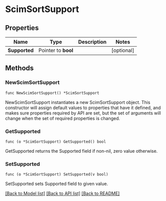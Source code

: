 # ScimSortSupport

## Properties

Name | Type | Description | Notes
------------ | ------------- | ------------- | -------------
**Supported** | Pointer to **bool** |  | [optional] 

## Methods

### NewScimSortSupport

`func NewScimSortSupport() *ScimSortSupport`

NewScimSortSupport instantiates a new ScimSortSupport object.
This constructor will assign default values to properties that have it defined,
and makes sure properties required by API are set, but the set of arguments
will change when the set of required properties is changed.

### GetSupported

`func (o *ScimSortSupport) GetSupported() bool`

GetSupported returns the Supported field if non-nil, zero value otherwise.

### SetSupported

`func (o *ScimSortSupport) SetSupported(v bool)`

SetSupported sets Supported field to given value.


[[Back to Model list]](../README.md#documentation-for-models) [[Back to API list]](../README.md#documentation-for-api-endpoints) [[Back to README]](../README.md)


